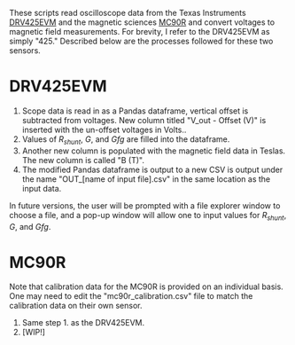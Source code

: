 These scripts read oscilloscope data from the Texas Instruments [DRV425EVM](https://www.ti.com/tool/DRV425EVM) and the magnetic sciences [MC90R](https://magneticsciences.com/mc90r/) and convert voltages to magnetic field measurements. For
brevity, I refer to the DRV425EVM as simply "425." Described below are the processes followed for these two sensors.

# DRV425EVM
1. Scope data is read in as a Pandas dataframe, vertical offset is subtracted from voltages. New column titled "V_out - Offset (V)" is inserted with the un-offset voltages in Volts..
2. Values of $R_{shunt}$, $G$, and $Gfg$ are filled into the dataframe.
3. Another new column is populated with the magnetic field data in Teslas. The new column is called "B (T)".
4. The modified Pandas dataframe is output to a new CSV is output under the name "OUT_[name of input file].csv" in the same location as the input data.

In future versions, the user will be prompted with a file explorer window to choose a file, and a pop-up window will allow one to input values for $R_{shunt}$, $G$, and $Gfg$.

# MC90R
Note that calibration data for the MC90R is provided on an individual basis. One may need to edit the "mc90r_calibration.csv" file to match the calibration data on their own sensor.

1. Same step 1. as the DRV425EVM.
2. [WIP!]


